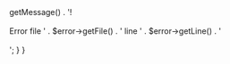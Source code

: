 <?php

namespace Core\Framework;

class Error {

    public function NotFound() {
        http_response_code(404);
        echo '404 Not found';
    }

    public function MethodNotAllowed() {
        http_response_code(405);
        echo '405 Not Allowed';
    }

    public function UnsupportedType($type = null) {
        throw new \Exception('Unsupported Type: ' . $type);
    }

    public function FatalError($error) {
        echo 'Fatal Error ' . $error->getMessage() . '! <br><br> Error file ' . $error->getFile() . ' line ' . $error->getLine() . '<br><br>';
    }

}
